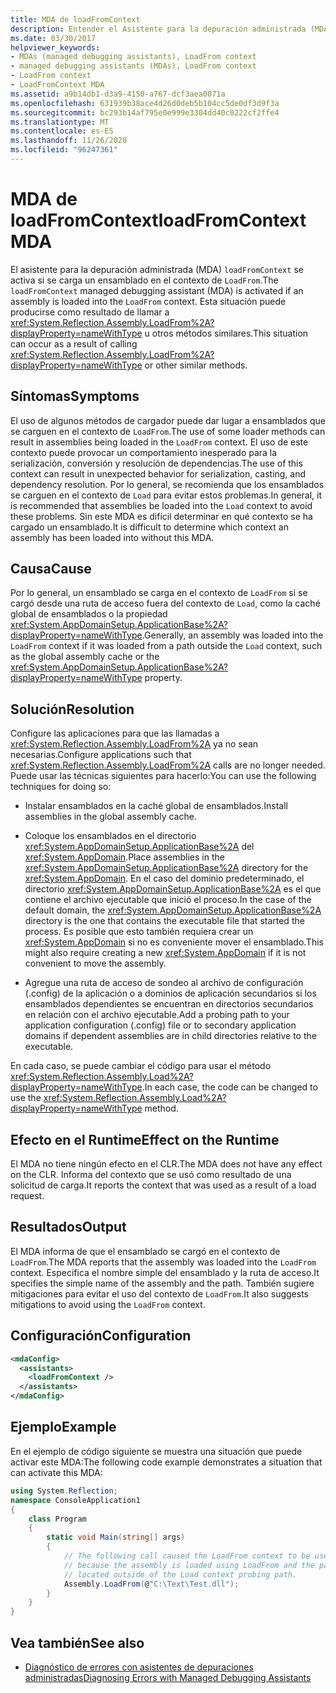 ```yaml
---
title: MDA de loadFromContext
description: Entender el Asistente para la depuración administrada (MDA) de loadFromContext en .NET, que se activa si se carga un ensamblado en el contexto LoadFrom.
ms.date: 03/30/2017
helpviewer_keywords:
- MDAs (managed debugging assistants), LoadFrom context
- managed debugging assistants (MDAs), LoadFrom context
- LoadFrom context
- LoadFromContext MDA
ms.assetid: a9b14db1-d3a9-4150-a767-dcf3aea0071a
ms.openlocfilehash: 631939b38ace4d26d0deb5b104cc5de0df3d9f3a
ms.sourcegitcommit: bc293b14af795e0e999e3304dd40c0222cf2ffe4
ms.translationtype: MT
ms.contentlocale: es-ES
ms.lasthandoff: 11/26/2020
ms.locfileid: "96247361"
---
```

# <a name="loadfromcontext-mda"></a><span data-ttu-id="9314b-103">MDA de loadFromContext</span><span class="sxs-lookup"><span data-stu-id="9314b-103">loadFromContext MDA</span></span>

<span data-ttu-id="9314b-104">El asistente para la depuración administrada (MDA) `loadFromContext` se activa si se carga un ensamblado en el contexto de `LoadFrom`.</span><span class="sxs-lookup"><span data-stu-id="9314b-104">The `loadFromContext` managed debugging assistant (MDA) is activated if an assembly is loaded into the `LoadFrom` context.</span></span> <span data-ttu-id="9314b-105">Esta situación puede producirse como resultado de llamar a <xref:System.Reflection.Assembly.LoadFrom%2A?displayProperty=nameWithType> u otros métodos similares.</span><span class="sxs-lookup"><span data-stu-id="9314b-105">This situation can occur as a result of calling <xref:System.Reflection.Assembly.LoadFrom%2A?displayProperty=nameWithType> or other similar methods.</span></span>  
  
## <a name="symptoms"></a><span data-ttu-id="9314b-106">Síntomas</span><span class="sxs-lookup"><span data-stu-id="9314b-106">Symptoms</span></span>  

 <span data-ttu-id="9314b-107">El uso de algunos métodos de cargador puede dar lugar a ensamblados que se carguen en el contexto de `LoadFrom`.</span><span class="sxs-lookup"><span data-stu-id="9314b-107">The use of some loader methods can result in assemblies being loaded in the `LoadFrom` context.</span></span> <span data-ttu-id="9314b-108">El uso de este contexto puede provocar un comportamiento inesperado para la serialización, conversión y resolución de dependencias.</span><span class="sxs-lookup"><span data-stu-id="9314b-108">The use of this context can result in unexpected behavior for serialization, casting, and dependency resolution.</span></span> <span data-ttu-id="9314b-109">Por lo general, se recomienda que los ensamblados se carguen en el contexto de `Load` para evitar estos problemas.</span><span class="sxs-lookup"><span data-stu-id="9314b-109">In general, it is recommended that assemblies be loaded into the `Load` context to avoid these problems.</span></span> <span data-ttu-id="9314b-110">Sin este MDA es difícil determinar en qué contexto se ha cargado un ensamblado.</span><span class="sxs-lookup"><span data-stu-id="9314b-110">It is difficult to determine which context an assembly has been loaded into without this MDA.</span></span>  
  
## <a name="cause"></a><span data-ttu-id="9314b-111">Causa</span><span class="sxs-lookup"><span data-stu-id="9314b-111">Cause</span></span>  

 <span data-ttu-id="9314b-112">Por lo general, un ensamblado se carga en el contexto de `LoadFrom` si se cargó desde una ruta de acceso fuera del contexto de `Load`, como la caché global de ensamblados o la propiedad <xref:System.AppDomainSetup.ApplicationBase%2A?displayProperty=nameWithType>.</span><span class="sxs-lookup"><span data-stu-id="9314b-112">Generally, an assembly was loaded into the `LoadFrom` context if it was loaded from a path outside the `Load` context, such as the global assembly cache or the <xref:System.AppDomainSetup.ApplicationBase%2A?displayProperty=nameWithType> property.</span></span>  
  
## <a name="resolution"></a><span data-ttu-id="9314b-113">Solución</span><span class="sxs-lookup"><span data-stu-id="9314b-113">Resolution</span></span>  

 <span data-ttu-id="9314b-114">Configure las aplicaciones para que las llamadas a <xref:System.Reflection.Assembly.LoadFrom%2A> ya no sean necesarias.</span><span class="sxs-lookup"><span data-stu-id="9314b-114">Configure applications such that <xref:System.Reflection.Assembly.LoadFrom%2A> calls are no longer needed.</span></span> <span data-ttu-id="9314b-115">Puede usar las técnicas siguientes para hacerlo:</span><span class="sxs-lookup"><span data-stu-id="9314b-115">You can use the following techniques for doing so:</span></span>  
  
- <span data-ttu-id="9314b-116">Instalar ensamblados en la caché global de ensamblados.</span><span class="sxs-lookup"><span data-stu-id="9314b-116">Install assemblies in the global assembly cache.</span></span>  
  
- <span data-ttu-id="9314b-117">Coloque los ensamblados en el directorio <xref:System.AppDomainSetup.ApplicationBase%2A> del <xref:System.AppDomain>.</span><span class="sxs-lookup"><span data-stu-id="9314b-117">Place assemblies in the <xref:System.AppDomainSetup.ApplicationBase%2A> directory for the <xref:System.AppDomain>.</span></span> <span data-ttu-id="9314b-118">En el caso del dominio predeterminado, el directorio <xref:System.AppDomainSetup.ApplicationBase%2A> es el que contiene el archivo ejecutable que inició el proceso.</span><span class="sxs-lookup"><span data-stu-id="9314b-118">In the case of the default domain, the <xref:System.AppDomainSetup.ApplicationBase%2A> directory is the one that contains the executable file that started the process.</span></span> <span data-ttu-id="9314b-119">Es posible que esto también requiera crear un <xref:System.AppDomain> si no es conveniente mover el ensamblado.</span><span class="sxs-lookup"><span data-stu-id="9314b-119">This might also require creating a new <xref:System.AppDomain> if it is not convenient to move the assembly.</span></span>  
  
- <span data-ttu-id="9314b-120">Agregue una ruta de acceso de sondeo al archivo de configuración (.config) de la aplicación o a dominios de aplicación secundarios si los ensamblados dependientes se encuentran en directorios secundarios en relación con el archivo ejecutable.</span><span class="sxs-lookup"><span data-stu-id="9314b-120">Add a probing path to your application configuration (.config) file or to secondary  application domains if dependent assemblies are in child directories relative to the executable.</span></span>  
  
 <span data-ttu-id="9314b-121">En cada caso, se puede cambiar el código para usar el método <xref:System.Reflection.Assembly.Load%2A?displayProperty=nameWithType>.</span><span class="sxs-lookup"><span data-stu-id="9314b-121">In each case, the code can be changed to use the <xref:System.Reflection.Assembly.Load%2A?displayProperty=nameWithType> method.</span></span>  
  
## <a name="effect-on-the-runtime"></a><span data-ttu-id="9314b-122">Efecto en el Runtime</span><span class="sxs-lookup"><span data-stu-id="9314b-122">Effect on the Runtime</span></span>  

 <span data-ttu-id="9314b-123">El MDA no tiene ningún efecto en el CLR.</span><span class="sxs-lookup"><span data-stu-id="9314b-123">The MDA does not have any effect on the CLR.</span></span> <span data-ttu-id="9314b-124">Informa del contexto que se usó como resultado de una solicitud de carga.</span><span class="sxs-lookup"><span data-stu-id="9314b-124">It reports the context that was used as a result of a load request.</span></span>  
  
## <a name="output"></a><span data-ttu-id="9314b-125">Resultados</span><span class="sxs-lookup"><span data-stu-id="9314b-125">Output</span></span>  

 <span data-ttu-id="9314b-126">El MDA informa de que el ensamblado se cargó en el contexto de `LoadFrom`.</span><span class="sxs-lookup"><span data-stu-id="9314b-126">The MDA reports that the assembly was loaded into the `LoadFrom` context.</span></span> <span data-ttu-id="9314b-127">Especifica el nombre simple del ensamblado y la ruta de acceso.</span><span class="sxs-lookup"><span data-stu-id="9314b-127">It specifies the simple name of the assembly and the path.</span></span> <span data-ttu-id="9314b-128">También sugiere mitigaciones para evitar el uso del contexto de `LoadFrom`.</span><span class="sxs-lookup"><span data-stu-id="9314b-128">It also suggests mitigations to avoid using the `LoadFrom` context.</span></span>  
  
## <a name="configuration"></a><span data-ttu-id="9314b-129">Configuración</span><span class="sxs-lookup"><span data-stu-id="9314b-129">Configuration</span></span>  
  
```xml  
<mdaConfig>  
  <assistants>  
    <loadFromContext />  
  </assistants>  
</mdaConfig>  
```  
  
## <a name="example"></a><span data-ttu-id="9314b-130">Ejemplo</span><span class="sxs-lookup"><span data-stu-id="9314b-130">Example</span></span>  

 <span data-ttu-id="9314b-131">En el ejemplo de código siguiente se muestra una situación que puede activar este MDA:</span><span class="sxs-lookup"><span data-stu-id="9314b-131">The following code example demonstrates a situation that can activate this MDA:</span></span>  
  
```csharp
using System.Reflection;  
namespace ConsoleApplication1  
{  
    class Program  
    {  
        static void Main(string[] args)  
        {  
            // The following call caused the LoadFrom context to be used  
            // because the assembly is loaded using LoadFrom and the path is
            // located outside of the Load context probing path.
            Assembly.LoadFrom(@"C:\Text\Test.dll");  
        }  
    }  
}  
```  
  
## <a name="see-also"></a><span data-ttu-id="9314b-132">Vea también</span><span class="sxs-lookup"><span data-stu-id="9314b-132">See also</span></span>

- [<span data-ttu-id="9314b-133">Diagnóstico de errores con asistentes de depuraciones administradas</span><span class="sxs-lookup"><span data-stu-id="9314b-133">Diagnosing Errors with Managed Debugging Assistants</span></span>](diagnosing-errors-with-managed-debugging-assistants.md)
